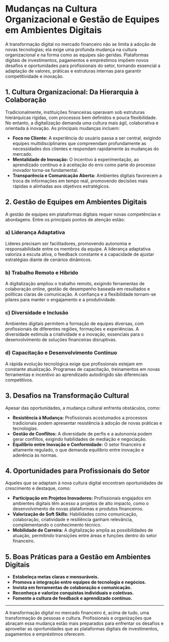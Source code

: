 # Mudanças na Cultura Organizacional e Gestão de Equipes em Ambientes Digitais

A transformação digital no mercado financeiro não se limita à adoção de novas tecnologias; ela exige uma profunda mudança na cultura organizacional e na forma como as equipes são geridas. Plataformas digitais de investimentos, pagamentos e empréstimos impõem novos desafios e oportunidades para profissionais do setor, tornando essencial a adaptação de valores, práticas e estruturas internas para garantir competitividade e inovação.

## 1. Cultura Organizacional: Da Hierarquia à Colaboração

Tradicionalmente, instituições financeiras operavam sob estruturas hierárquicas rígidas, com processos bem definidos e pouca flexibilidade. No entanto, a digitalização demanda uma cultura mais ágil, colaborativa e orientada à inovação. As principais mudanças incluem:

- **Foco no Cliente:** A experiência do usuário passa a ser central, exigindo equipes multidisciplinares que compreendam profundamente as necessidades dos clientes e respondam rapidamente às mudanças do mercado.
- **Mentalidade de Inovação:** O incentivo à experimentação, ao aprendizado contínuo e à aceitação do erro como parte do processo inovador torna-se fundamental.
- **Transparência e Comunicação Aberta:** Ambientes digitais favorecem a troca de informações em tempo real, promovendo decisões mais rápidas e alinhadas aos objetivos estratégicos.

## 2. Gestão de Equipes em Ambientes Digitais

A gestão de equipes em plataformas digitais requer novas competências e abordagens. Entre os principais pontos de atenção estão:

### a) Liderança Adaptativa

Líderes precisam ser facilitadores, promovendo autonomia e responsabilidade entre os membros da equipe. A liderança adaptativa valoriza a escuta ativa, o feedback constante e a capacidade de ajustar estratégias diante de cenários dinâmicos.

### b) Trabalho Remoto e Híbrido

A digitalização ampliou o trabalho remoto, exigindo ferramentas de colaboração online, gestão de desempenho baseada em resultados e políticas claras de comunicação. A confiança e a flexibilidade tornam-se pilares para manter o engajamento e a produtividade.

### c) Diversidade e Inclusão

Ambientes digitais permitem a formação de equipes diversas, com profissionais de diferentes regiões, formações e experiências. A diversidade estimula a criatividade e a inovação, essenciais para o desenvolvimento de soluções financeiras disruptivas.

### d) Capacitação e Desenvolvimento Contínuo

A rápida evolução tecnológica exige que profissionais estejam em constante atualização. Programas de capacitação, treinamentos em novas ferramentas e incentivo ao aprendizado autodirigido são diferenciais competitivos.

## 3. Desafios na Transformação Cultural

Apesar das oportunidades, a mudança cultural enfrenta obstáculos, como:

- **Resistência à Mudança:** Profissionais acostumados a processos tradicionais podem apresentar resistência à adoção de novas práticas e tecnologias.
- **Gestão de Conflitos:** A diversidade de perfis e a autonomia podem gerar conflitos, exigindo habilidades de mediação e negociação.
- **Equilíbrio entre Inovação e Conformidade:** O setor financeiro é altamente regulado, o que demanda equilíbrio entre inovação e aderência às normas.

## 4. Oportunidades para Profissionais do Setor

Aqueles que se adaptam à nova cultura digital encontram oportunidades de crescimento e destaque, como:

- **Participação em Projetos Inovadores:** Profissionais engajados em ambientes digitais têm acesso a projetos de alto impacto, como o desenvolvimento de novas plataformas e produtos financeiros.
- **Valorização de Soft Skills:** Habilidades como comunicação, colaboração, criatividade e resiliência ganham relevância, complementando o conhecimento técnico.
- **Mobilidade de Carreira:** A digitalização amplia as possibilidades de atuação, permitindo transições entre áreas e funções dentro do setor financeiro.

## 5. Boas Práticas para a Gestão em Ambientes Digitais

- **Estabeleça metas claras e mensuráveis.**
- **Promova a integração entre equipes de tecnologia e negócios.**
- **Invista em ferramentas de colaboração e comunicação.**
- **Reconheça e valorize conquistas individuais e coletivas.**
- **Fomente a cultura de feedback e aprendizado contínuo.**

---

A transformação digital no mercado financeiro é, acima de tudo, uma transformação de pessoas e cultura. Profissionais e organizações que abraçam essa mudança estão mais preparados para enfrentar os desafios e aproveitar as oportunidades que as plataformas digitais de investimentos, pagamentos e empréstimos oferecem.